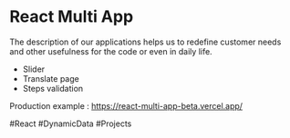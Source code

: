 # React Multi App

The description of our applications helps us to redefine customer needs and other usefulness for the code or even in daily life.

- Slider
- Translate page
- Steps validation

Production example : https://react-multi-app-beta.vercel.app/

#React #DynamicData #Projects
